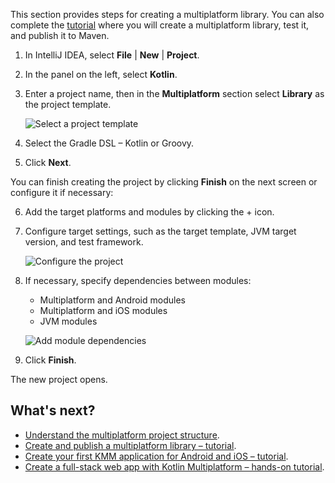 [//]: # (title: Create a multiplatform library)

This section provides steps for creating a multiplatform library. You can also complete the [tutorial](multiplatform-library.md) 
where you will create a multiplatform library, test it, and publish it to Maven.

1. In IntelliJ IDEA, select **File** \| **New** \| **Project**.
2. In the panel on the left, select **Kotlin**.
3. Enter a project name, then in the **Multiplatform** section select **Library** as the project template.

    ![Select a project template](mpp-project-1.png)

4. Select the Gradle DSL – Kotlin or Groovy.
5. Click **Next**.

You can finish creating the project by clicking **Finish** on the next screen or configure it if necessary:

6. Add the target platforms and modules by clicking the + icon.

7. Configure target settings, such as the target template, JVM target version, and test framework.    

    ![Configure the project](mpp-project-2.png)

8. If necessary, specify dependencies between modules:
    *   Multiplatform and Android modules
    *   Multiplatform and iOS modules
    *   JVM modules  
    
    ![Add module dependencies](mpp-project-3.png)

9. Click **Finish**.

The new project opens. 

## What's next?

* [Understand the multiplatform project structure](mpp-discover-project.md). 
* [Create and publish a multiplatform library – tutorial](multiplatform-library.md).
* [Create your first KMM application for Android and iOS – tutorial](https://kotlinlang.org/docs/mobile/create-first-app.html).
* [Create a full-stack web app with Kotlin Multiplatform – hands-on tutorial](https://play.kotlinlang.org/hands-on/Full%20Stack%20Web%20App%20with%20Kotlin%20Multiplatform/01_Introduction).
